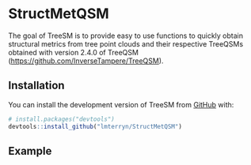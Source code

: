 
<!-- README.md is generated from README.Rmd. Please edit that file -->

# StructMetQSM

<!-- badges: start -->
<!-- badges: end -->

The goal of TreeSM is to provide easy to use functions to quickly obtain
structural metrics from tree point clouds and their respective TreeQSMs
obtained with version 2.4.0 of TreeQSM
(<https://github.com/InverseTampere/TreeQSM>).

## Installation

You can install the development version of TreeSM from
[GitHub](https://github.com/) with:

``` r
# install.packages("devtools")
devtools::install_github("lmterryn/StructMetQSM")
```

## Example
